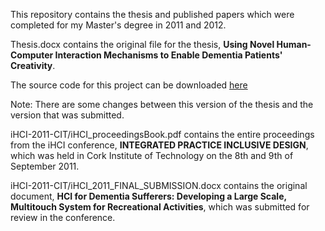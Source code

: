 This repository contains the thesis and published papers which were completed for my Master's degree in 2011 and 2012.

Thesis.docx contains the original file for the thesis, **Using Novel Human-Computer Interaction Mechanisms to Enable Dementia Patients' Creativity**.

The source code for this project can be downloaded [here](https://github.com/buckning/masters-app)

Note: There are some changes between this version of the thesis and the version that was submitted.

iHCI-2011-CIT/iHCI_proceedingsBook.pdf contains the entire proceedings from the iHCI conference, **INTEGRATED PRACTICE INCLUSIVE DESIGN**, which was held in Cork Institute of Technology on the 8th and 9th of September 2011.

iHCI-2011-CIT/iHCI_2011_FINAL_SUBMISSION.docx contains the original document, **HCI for Dementia Sufferers: Developing a Large Scale, Multitouch System for Recreational Activities**, which was submitted for review in the conference.
